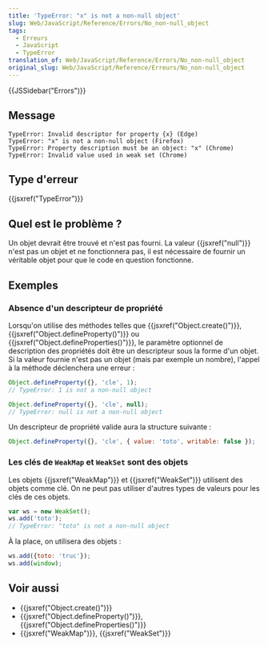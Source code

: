 ```yaml
---
title: 'TypeError: "x" is not a non-null object'
slug: Web/JavaScript/Reference/Errors/No_non-null_object
tags:
  - Erreurs
  - JavaScript
  - TypeError
translation_of: Web/JavaScript/Reference/Errors/No_non-null_object
original_slug: Web/JavaScript/Reference/Erreurs/No_non-null_object
---
```

{{JSSidebar("Errors")}}

## Message

    TypeError: Invalid descriptor for property {x} (Edge)
    TypeError: "x" is not a non-null object (Firefox)
    TypeError: Property description must be an object: "x" (Chrome)
    TypeError: Invalid value used in weak set (Chrome)

## Type d'erreur

{{jsxref("TypeError")}}

## Quel est le problème ?

Un objet devrait être trouvé et n'est pas fourni. La valeur {{jsxref("null")}} n'est pas un objet et ne fonctionnera pas, il est nécessaire de fournir un véritable objet pour que le code en question fonctionne.

## Exemples

### Absence d'un descripteur de propriété

Lorsqu'on utilise des méthodes telles que {{jsxref("Object.create()")}}, {{jsxref("Object.defineProperty()")}} ou {{jsxref("Object.defineProperties()")}}, le paramètre optionnel de description des propriétés doit être un descripteur sous la forme d'un objet. Si la valeur fournie n'est pas un objet (mais par exemple un nombre), l'appel à la méthode déclenchera une erreur :

```js example-bad
Object.defineProperty({}, 'cle', 1);
// TypeError: 1 is not a non-null object

Object.defineProperty({}, 'cle', null);
// TypeError: null is not a non-null object
```

Un descripteur de propriété valide aura la structure suivante :

```js example-good
Object.defineProperty({}, 'cle', { value: 'toto', writable: false });
```

### Les clés de `WeakMap` et `WeakSet` sont des objets

Les objets {{jsxref("WeakMap")}} et {{jsxref("WeakSet")}} utilisent des objets comme clé. On ne peut pas utiliser d'autres types de valeurs pour les clés de ces objets.

```js example-bad
var ws = new WeakSet();
ws.add('toto');
// TypeError: "toto" is not a non-null object
```

À la place, on utilisera des objets :

```js example-good
ws.add({toto: 'truc'});
ws.add(window);
```

## Voir aussi

- {{jsxref("Object.create()")}}
- {{jsxref("Object.defineProperty()")}}, {{jsxref("Object.defineProperties()")}}
- {{jsxref("WeakMap")}}, {{jsxref("WeakSet")}}
